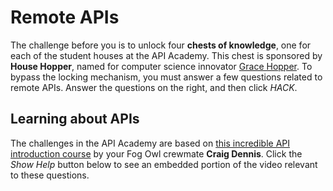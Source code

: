 # Remote APIs

The challenge before you is to unlock four **chests of knowledge**, one for each of the student houses at the API Academy. This chest is sponsored by **House Hopper**, named for computer science innovator [Grace Hopper](https://en.wikipedia.org/wiki/Grace_Hopper). To bypass the locking mechanism, you must answer a few questions related to remote APIs. Answer the questions on the right, and then click *HACK*.

## Learning about APIs

The challenges in the API Academy are based on [this incredible API introduction course](https://www.youtube.com/watch?v=GZvSYJDk-us) by your Fog Owl crewmate **Craig Dennis**. Click the *Show Help* button below to see an embedded portion of the video relevant to these questions.
